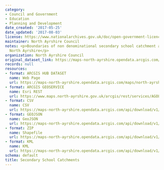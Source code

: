 ```yaml
---
category:
- Council and Government
- Education
- Planning and Development
date_created: '2017-05-25'
date_updated: '2017-08-03'
license: https://www.nationalarchives.gov.uk/doc/open-government-licence/version/3/
maintainer: North Ayrshire Council
notes: <p>Boundaries of non denominational secondary school catchment areas within
  North Ayrshire</p>
organization: North Ayrshire Council
original_dataset_link: https://maps-north-ayrshire.opendata.arcgis.com/maps/north-ayrshire::secondary-school-catchments
records: null
resources:
- format: ARCGIS HUB DATASET
  name: Web Page
  url: https://maps-north-ayrshire.opendata.arcgis.com/maps/north-ayrshire::secondary-school-catchments
- format: ARCGIS GEOSERVICE
  name: Esri REST
  url: https://www.maps.north-ayrshire.gov.uk/arcgis/rest/services/AGOL/Open_Data_Portal/MapServer/2
- format: CSV
  name: CSV
  url: https://maps-north-ayrshire.opendata.arcgis.com/api/download/v1/items/45d07ee8d8a24d6dbae9337aa03feba5/csv?layers=2
- format: GEOJSON
  name: GeoJSON
  url: https://maps-north-ayrshire.opendata.arcgis.com/api/download/v1/items/45d07ee8d8a24d6dbae9337aa03feba5/geojson?layers=2
- format: ZIP
  name: Shapefile
  url: https://maps-north-ayrshire.opendata.arcgis.com/api/download/v1/items/45d07ee8d8a24d6dbae9337aa03feba5/shapefile?layers=2
- format: KML
  name: KML
  url: https://maps-north-ayrshire.opendata.arcgis.com/api/download/v1/items/45d07ee8d8a24d6dbae9337aa03feba5/kml?layers=2
schema: default
title: Secondary School Catchments
---
```

